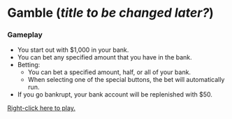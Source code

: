 # Gamble (_title to be changed later?_)


### Gameplay
* You start out with $1,000 in your bank.
* You can bet any specified amount that you have in the bank.
* Betting:  
    * You can bet a specified amount, half, or all of your bank.
    * When selecting one of the special buttons, the bet will automatically run.
* If you go bankrupt, your bank account will be replenished with $50.


[Right-click here to play.](https://f5devlife.github.io/Gamble/)